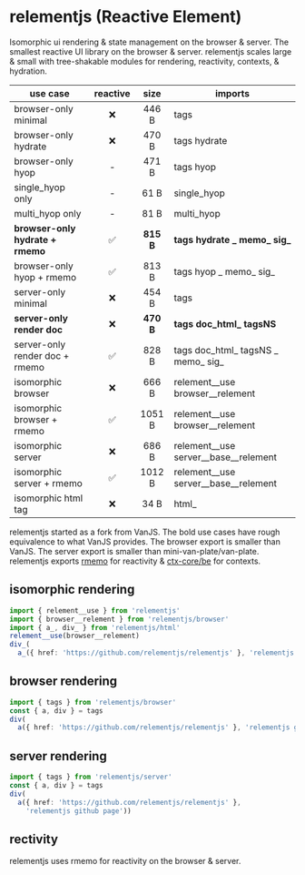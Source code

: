 # relementjs (Reactive Element)

Isomorphic ui rendering & state management on the browser & server. The smallest reactive UI library on the browser & server. relementjs scales large & small with tree-shakable modules for rendering, reactivity, contexts, & hydration.

| use case                         | reactive |   size    | imports                              |
|----------------------------------|:--------:|:---------:|--------------------------------------|
| browser-only minimal             |    ❌     |   446 B   | tags                                 |
| browser-only hydrate             |    ❌     |   470 B   | tags hydrate                         |
| browser-only hyop                |    -     |   471 B   | tags hyop                            |
| single_hyop only                 |    -     |   61 B    | single_hyop                          |
| multi_hyop only                  |    -     |   81 B    | multi_hyop                           |
| **browser-only hydrate + rmemo** |    ✅     | **815 B** | **tags hydrate _ memo_ sig_**        |
| browser-only hyop + rmemo        |    ✅     |   813 B   | tags hyop _ memo_ sig_               |
| server-only minimal              |    ❌     |   454 B   | tags                                 |
| **server-only render doc**       |    ❌     | **470 B** | **tags doc_html_ tagsNS**            |
| server-only render doc + rmemo   |    ✅     |   828 B   | tags doc_html_ tagsNS _ memo_ sig_   |
| isomorphic browser               |    ❌     |   666 B   | relement__use browser__relement      |
| isomorphic browser + rmemo       |    ✅     |  1051 B   | relement__use browser__relement      |
| isomorphic server                |    ❌     |   686 B   | relement__use server__base__relement |
| isomorphic server + rmemo        |    ✅     |  1012 B   | relement__use server__base__relement |
| isomorphic html tag              |    ❌     |   34 B    | html_                                |

relementjs started as a fork from VanJS. The bold use cases have rough equivalence to what VanJS provides. The browser export is smaller than VanJS. The server export is smaller than mini-van-plate/van-plate. relementjs exports [rmemo](https://github.com/ctx-core/rmemo) for reactivity & [ctx-core/be](https://github.com/ctx-core/be) for contexts.

## isomorphic rendering

[//]: @formatter:off
```ts
import { relement__use } from 'relementjs'
import { browser__relement } from 'relementjs/browser'
import { a_, div_ } from 'relementjs/html'
relement__use(browser__relement)
div_(
  a_({ href: 'https://github.com/relementjs/relementjs' }, 'relementjs github page'))
```
[//]: @formatter:on

## browser rendering

[//]: @formatter:off
```ts
import { tags } from 'relementjs/browser'
const { a, div } = tags
div(
  a({ href: 'https://github.com/relementjs/relementjs' }, 'relementjs github page'))
```
[//]: @formatter:on

## server rendering

[//]: @formatter:off
```ts
import { tags } from 'relementjs/server'
const { a, div } = tags
div(
  a({ href: 'https://github.com/relementjs/relementjs' },
    'relementjs github page'))
```
[//]: @formatter:on

## rectivity

relementjs uses rmemo for reactivity on the browser & server.
